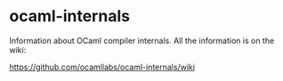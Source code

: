 ocaml-internals
===============

Information about OCaml compiler internals.  All the information is on the wiki:

   https://github.com/ocamllabs/ocaml-internals/wiki
